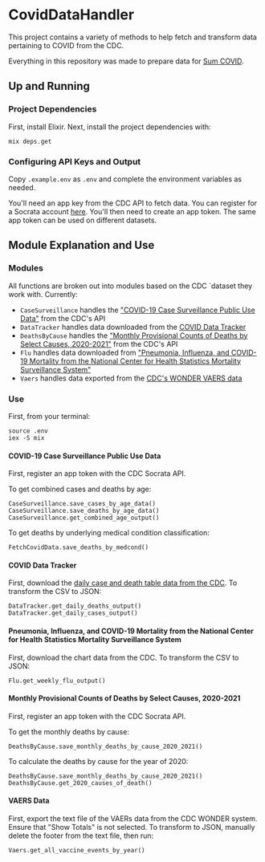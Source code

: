 # CovidDataHandler

This project contains a variety of methods to help fetch and transform data
pertaining to COVID from the CDC.

Everything in this repository was made to prepare data for [Sum COVID](https://sumcovid.info).

## Up and Running

### Project Dependencies

First, install Elixir. Next, install the project dependencies with:

```
mix deps.get
```

### Configuring API Keys and Output

Copy `.example.env` as `.env` and complete the environment variables as needed.

You'll need an app key from the CDC API to fetch data. You can register for a
Socrata account [here](https://data.cdc.gov/login). You'll then need to
create an app token. The same app token can be used on different datasets.

## Module Explanation and Use

### Modules

All functions are broken out into modules based on the CDC `dataset they work with. Currently:
* `CaseSurveillance` handles the ["COVID-19 Case Surveillance Public Use Data"](https://dev.socrata.com/foundry/data.cdc.gov/vbim-akqf) from the CDC's API
* `DataTracker` handles data downloaded from the [COVID Data Tracker](https://covid.cdc.gov/covid-data-tracker/#datatracker-home)
* `DeathsByCause` handles the ["Monthly Provisional Counts of Deaths by Select Causes, 2020-2021"](https://data.cdc.gov/NCHS/Monthly-Provisional-Counts-of-Deaths-by-Select-Cau/9dzk-mvmi) from the CDC's API
* `Flu` handles data downloaded from ["Pneumonia, Influenza, and COVID-19 Mortality from the National Center for Health Statistics Mortality Surveillance System"](https://www.cdc.gov/flu/weekly/index.htm)
* `Vaers` handles data exported from the [CDC's WONDER VAERS data](https://wonder.cdc.gov/vaers.html)

### Use

First, from your terminal:
```
source .env
iex -S mix
```

#### COVID-19 Case Surveillance Public Use Data

First, register an app token with the CDC Socrata API.

To get combined cases and deaths by age:
```
CaseSurveillance.save_cases_by_age_data()
CaseSurveillance.save_deaths_by_age_data()
CaseSurveillance.get_combined_age_output()
```

To get deaths by underlying medical condition classification:
```
FetchCovidData.save_deaths_by_medcond()
```

#### COVID Data Tracker

First, download the [daily case and death table data from the CDC](https://covid.cdc.gov/covid-data-tracker/#trends_dailycases). To transform the CSV
to JSON:
```
DataTracker.get_daily_deaths_output()
DataTracker.get_daily_cases_output()
```

#### Pneumonia, Influenza, and COVID-19 Mortality from the National Center for Health Statistics Mortality Surveillance System

First, download the chart data from the CDC. To transform the CSV to JSON:
```
Flu.get_weekly_flu_output()
```

#### Monthly Provisional Counts of Deaths by Select Causes, 2020-2021

First, register an app token with the CDC Socrata API.

To get the monthly deaths by cause:
```
DeathsByCause.save_monthly_deaths_by_cause_2020_2021()
```


To calculate the deaths by cause for the year of 2020:
```
DeathsByCause.save_monthly_deaths_by_cause_2020_2021()
DeathsByCause.get_2020_causes_of_death()
```

#### VAERS Data

First, export the text file of the VAERs data from the CDC WONDER system. Ensure
that "Show Totals" is not selected. To transform to JSON, manually delete the
footer from the text file, then run:
```
Vaers.get_all_vaccine_events_by_year()
```